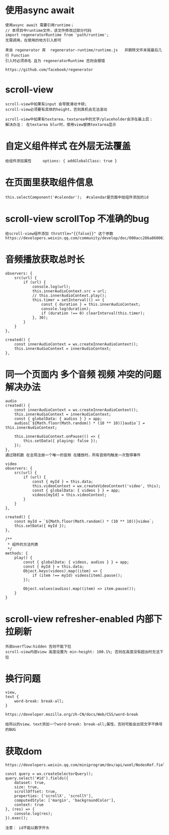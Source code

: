 # 使用async await
    使用async await 需要引用runtime；
    // 本项目中runtime文件，该文件修改过部分代码
    import regeneratorRuntime from 'path/runtime';
    无需调用，在使用的地方引入即可

    来自 regenerator 库  regenerator-runtime/runtime.js   并删除文件末尾最后几行 Function
    引入时必须命名 且为 regeneratorRuntime 否则会报错
    
    https://github.com/facebook/regenerator
    

# scroll-view
    scroll-view中如果有input 会导致滑动卡顿;
    scroll-view必须要有具体的height，否则真机会无法滚动

    scroll-view中如果有textarea，textarea中的文字/placeholder会浮在最上层；
    解决办法： 在textarea blur时，使用view替换textarea显示

# 自定义组件样式 在外层无法覆盖
    给组件添加属性     options: { addGlobalClass: true }

# 在页面里获取组件信息
    this.selectComponent('#calendar');  #calendar是页面中给组件添加的id

# scroll-view scrollTop 不准确的bug

    给scroll-view组件添加 throttle="{{false}}" 这个参数
    https://developers.weixin.qq.com/community/develop/doc/000acc286a8600611147b582e5fc00

# 音频播放获取总时长
    observers: {
        src(url) {
            if (url) {
                console.log(url);
                this.innerAudioContext.src = url;
                // this.innerAudioContext.play();
                this.timer = setInterval(() => {
                    const { duration } = this.innerAudioContext;
                    console.log(duration);
                    if (duration !== 0) clearInterval(this.timer);
                }, 30);
            }
        }
    },

    created() {
        const innerAudioContext = wx.createInnerAudioContext();
        this.innerAudioContext = innerAudioContext;
    },


# 同一个页面内 多个音频 视频 冲突的问题 解决办法
    audio
    created() {
        const innerAudioContext = wx.createInnerAudioContext();
        this.innerAudioContext = innerAudioContext;
        const { globalData: { audios } } = app;
        audios[`${Math.floor(Math.random() * (10 ** 10))}audio`] = this.innerAudioContext;

        this.innerAudioContext.onPause(() => {
            this.setData({ playing: false });
        });
    },
    通过随机数 在全局注册一个唯一的音频 在播放时，所有音频均触发一次暂停事件

    video
    observers: {
        src(url) {
            if (url) {
                const { myId } = this.data;
                this.videoContext = wx.createVideoContext('video', this);
                const { globalData: { videos } } = app;
                videos[myId] = this.videoContext;
            }
        }
    },

    created() {
        const myId = `${Math.floor(Math.random() * (10 ** 10))}video`;
        this.setData({ myId });
    },

    /**
     * 组件的方法列表
     */
    methods: {
        play() {
            const { globalData: { videos, audios } } = app;
            const { myId } = this.data;
            Object.keys(videos).map((item) => {
                if (item !== myId) videos[item].pause();
            });

            Object.values(audios).map((item) => item.pause());
        }
    }


# scroll-view refresher-enabled	内部下拉刷新
    外部overflow:hidden 否则不能下拉
    scroll-view内部view 高度设置为 min-height: 100.1%; 否则在高度没有超出时无法下拉

# 换行问题
    view,
    text {
        word-break: break-all;
    }

    https://developer.mozilla.org/zh-CN/docs/Web/CSS/word-break
    
    给所以的view、text添加一个word-break: break-all;属性，否则可能会出现文字不换号的BUG

# 获取dom
    https://developers.weixin.qq.com/miniprogram/dev/api/wxml/NodesRef.fields.html

    const query = wx.createSelectorQuery();
    query.select('#id').fields({
        dataset: true,
        size: true,
        scrollOffset: true,
        properties: ['scrollX', 'scrollY'],
        computedStyle: ['margin', 'backgroundColor'],
        context: true
    }, (res) => {
        console.log(res);
    }).exec();

    注意： id不能以数字开头